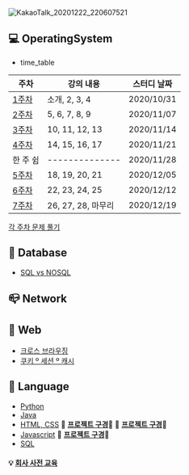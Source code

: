 ![KakaoTalk_20201222_220607521](https://user-images.githubusercontent.com/23302973/102891714-0b4e3e80-44a2-11eb-8f20-bf4e2cf0b961.jpg)


## :computer: OperatingSystem
* time_table

|주차|강의 내용|스터디 날짜|
|------|---|---|
|[1주차](https://github.com/chaticker/Tech_Room/tree/main/OS/1%EC%A3%BC%EC%B0%A8)|소개, 2, 3, 4|2020/10/31|
|[2주차](https://github.com/chaticker/Tech_Room/tree/main/OS/2%EC%A3%BC%EC%B0%A8)|5, 6, 7, 8, 9|2020/11/07|
|[3주차](https://github.com/chaticker/Tech_Room/tree/main/OS/3%EC%A3%BC%EC%B0%A8)|10, 11, 12, 13|2020/11/14|
|[4주차](https://github.com/chaticker/Tech_Room/tree/main/OS/4%EC%A3%BC%EC%B0%A8)|14, 15, 16, 17|2020/11/21|
|한 주 쉼|--------------|2020/11/28|
|[5주차](https://github.com/chaticker/Tech_Room/tree/main/OS/5%EC%A3%BC%EC%B0%A8)|18, 19, 20, 21|2020/12/05|
|[6주차](https://github.com/chaticker/Tech_Room/tree/main/OS/6%EC%A3%BC%EC%B0%A8)|22, 23, 24, 25|2020/12/12|
|[7주차](https://github.com/chaticker/Tech_Room/tree/main/OS/7%EC%A3%BC%EC%B0%A8)|26, 27, 28, 마무리|2020/12/19|  

[각 주차 문제 풀기](https://www.notion.so/OS-b6fa540d38514b90b8b854ecf856f625)

## :floppy_disk: Database  
 * [SQL vs NOSQL](https://github.com/chaticker/Tech_Room/blob/main/DB/SQL%20vs%20NoSQL.md)



## :mailbox_closed: Network  




## :postbox: Web
 * [크로스 브라우징](https://github.com/chaticker/Tech_Room/blob/main/Web/%ED%81%AC%EB%A1%9C%EC%8A%A4%20%EB%B8%8C%EB%9D%BC%EC%9A%B0%EC%A7%95.md)
 * [쿠키 º 세션 º 캐시](https://github.com/chaticker/Tech_Room/blob/main/Web/%EC%BF%A0%ED%82%A4%20%C2%BA%20%EC%84%B8%EC%85%98%20%C2%BA%20%EC%BA%90%EC%8B%9C.md)


## :key: Language
  * [Python](https://github.com/chaticker/Tech_Room/blob/main/Language/Python.md)
  * [Java](https://github.com/chaticker/Tech_Room/tree/main/Language/Java)
  * [HTML, CSS](https://github.com/chaticker/Tech_Room/tree/main/Language/HTML%2CCSS)
  :round_pushpin: **[프로젝트 구경](https://github.com/chaticker/Web_Portfolio)**:eyes: 
  :round_pushpin: **[프로젝트 구경](https://https://github.com/chaticker/First_Project)**:eyes:
  * [Javascript](https://github.com/chaticker/Tech_Room/tree/main/Language/Javascript)   :round_pushpin: **[프로젝트 구경](https://github.com/chaticker/paint_js)**:eyes:
  * [SQL](https://github.com/chaticker/Tech_Room/tree/main/Language/SQL)
  

#### :bulb: [회사 사전 교육](https://github.com/chaticker/Tech_Room/blob/main/%ED%9A%8C%EC%82%AC%20%EC%82%AC%EC%A0%84%EA%B5%90%EC%9C%A1%20%EA%B3%BC%EC%A0%95.md)
